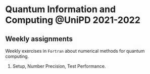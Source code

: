# Quantum Information and Computing @UniPD 2021-2022
## Weekly assignments

Weekly exercises in `Fortran` about numerical methods for quantum computing.
1. Setup, Number Precision, Test Performance.
